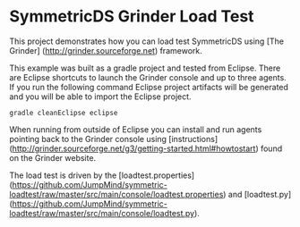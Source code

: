 SymmetricDS Grinder Load Test
==================
This project demonstrates how you can load test SymmetricDS using [The Grinder] (http://grinder.sourceforge.net) framework.

This example was built as a gradle project and tested from Eclipse.  There are Eclipse shortcuts to launch the Grinder console and up to three agents.  If you run the following command Eclipse project artifacts will be generated and you will be able to import the Eclipse project.

```
gradle cleanEclipse eclipse
```

When running from outside of Eclipse you can install and run agents pointing back to the Grinder console using [instructions] (http://grinder.sourceforge.net/g3/getting-started.html#howtostart) found on the Grinder website.

The load test is driven by the [loadtest.properties] (https://github.com/JumpMind/symmetric-loadtest/raw/master/src/main/console/loadtest.properties) and [loadtest.py] (https://github.com/JumpMind/symmetric-loadtest/raw/master/src/main/console/loadtest.py).
